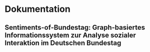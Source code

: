# Dokumentation
## Sentiments-of-Bundestag: Graph-basiertes Informationssystem zur Analyse sozialer Interaktion im Deutschen Bundestag 
